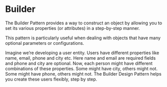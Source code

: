 # Builder

The Builder Pattern provides a way to construct an object by allowing you to set its various properties (or attributes) in a step-by-step manner.

This pattern is particularly useful when dealing with objects that have many optional parameters or configurations.

Imagine we’re developing a user entity. Users have different properties like name, email, phone and city etc. Here name and email are required fields and phone and city are optional. Now, each person might have different combinations of these properties. Some might have city, others might not. Some might have phone, others might not. The Builder Design Pattern helps you create these users flexibly, step by step.